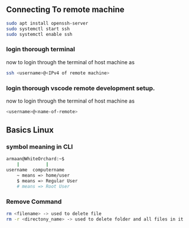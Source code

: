## Connecting To remote machine

```bash
sudo apt install openssh-server
sudo systemctl start ssh
sudo systemctl enable ssh
```

### login thorough terminal

now to login through the terminal of host machine as

```bash
ssh <username>@<IPv4 of remote machine>
```

### login thorough vscode remote development setup.

now to login through the terminal of host machine as

```bash
<username>@<name-of-remote>
```

## Basics Linux

### symbol meaning in CLI

```bash
armaan@WhiteOrchard:~$
    |          |
username  computername
    ~ means => home/user
    $ means => Regular User
    # means => Root User
```

### Remove Command

```bash
rm <filename> -> used to delete file
rm -r <directony_name> -> used to delete folder and all files in it
```
